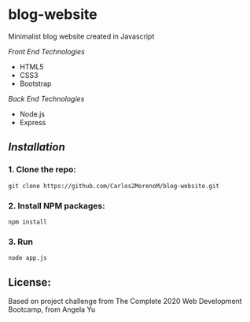 # blog-website

Minimalist blog website created in Javascript

*Front End Technologies*
* HTML5
* CSS3
* Bootstrap

*Back End Technologies*

* Node.js
* Express

## *Installation*

### 1. Clone the repo:
`git clone https://github.com/Carlos2MorenoM/blog-website.git`

### 2. Install NPM packages:
`npm install`

### 3. Run
`node app.js`


## License:
Based on project challenge from The Complete 2020 Web Development Bootcamp, from Angela Yu

